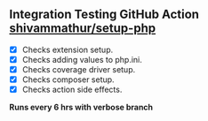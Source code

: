 ## Integration Testing GitHub Action [shivammathur/setup-php](https://github.com/shivammathur/setup-php)

- [X] Checks extension setup.  
- [X] Checks adding values to php.ini.  
- [X] Checks coverage driver setup.  
- [X] Checks composer setup.  
- [X] Checks action side effects.  

**Runs every 6 hrs with verbose branch**